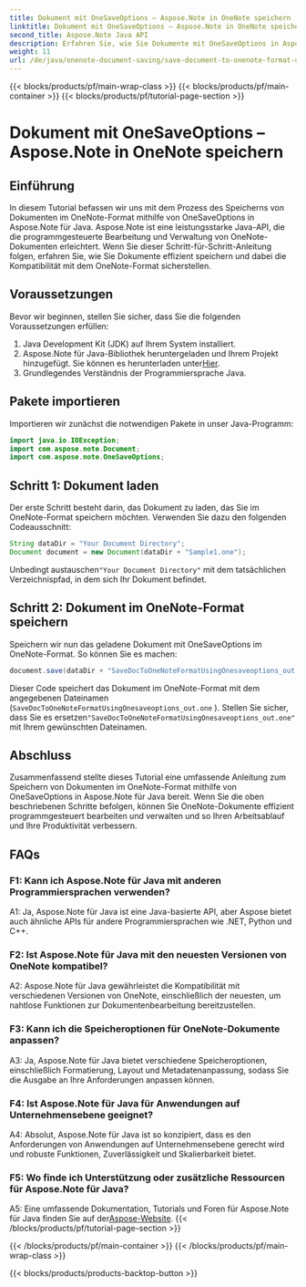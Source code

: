 ```yaml
---
title: Dokument mit OneSaveOptions – Aspose.Note in OneNote speichern
linktitle: Dokument mit OneSaveOptions – Aspose.Note in OneNote speichern
second_title: Aspose.Note Java API
description: Erfahren Sie, wie Sie Dokumente mit OneSaveOptions in Aspose.Note für Java im OneNote-Format speichern. Verbessern Sie Ihren Workflow mit diesem umfassenden Tutorial.
weight: 11
url: /de/java/onenote-document-saving/save-document-to-onenote-format-using-onesaveoptions/
---
```


{{< blocks/products/pf/main-wrap-class >}}
{{< blocks/products/pf/main-container >}}
{{< blocks/products/pf/tutorial-page-section >}}

# Dokument mit OneSaveOptions – Aspose.Note in OneNote speichern

## Einführung

In diesem Tutorial befassen wir uns mit dem Prozess des Speicherns von Dokumenten im OneNote-Format mithilfe von OneSaveOptions in Aspose.Note für Java. Aspose.Note ist eine leistungsstarke Java-API, die die programmgesteuerte Bearbeitung und Verwaltung von OneNote-Dokumenten erleichtert. Wenn Sie dieser Schritt-für-Schritt-Anleitung folgen, erfahren Sie, wie Sie Dokumente effizient speichern und dabei die Kompatibilität mit dem OneNote-Format sicherstellen.

## Voraussetzungen

Bevor wir beginnen, stellen Sie sicher, dass Sie die folgenden Voraussetzungen erfüllen:
1. Java Development Kit (JDK) auf Ihrem System installiert.
2.  Aspose.Note für Java-Bibliothek heruntergeladen und Ihrem Projekt hinzugefügt. Sie können es herunterladen unter[Hier](https://releases.aspose.com/note/java/).
3. Grundlegendes Verständnis der Programmiersprache Java.

## Pakete importieren

Importieren wir zunächst die notwendigen Pakete in unser Java-Programm:

```java
import java.io.IOException;
import com.aspose.note.Document;
import com.aspose.note.OneSaveOptions;
```

## Schritt 1: Dokument laden

Der erste Schritt besteht darin, das Dokument zu laden, das Sie im OneNote-Format speichern möchten. Verwenden Sie dazu den folgenden Codeausschnitt:

```java
String dataDir = "Your Document Directory";
Document document = new Document(dataDir + "Sample1.one");
```

 Unbedingt austauschen`"Your Document Directory"` mit dem tatsächlichen Verzeichnispfad, in dem sich Ihr Dokument befindet.

## Schritt 2: Dokument im OneNote-Format speichern

Speichern wir nun das geladene Dokument mit OneSaveOptions im OneNote-Format. So können Sie es machen:

```java
document.save(dataDir + "SaveDocToOneNoteFormatUsingOnesaveoptions_out.one", new OneSaveOptions());
```

Dieser Code speichert das Dokument im OneNote-Format mit dem angegebenen Dateinamen (`SaveDocToOneNoteFormatUsingOnesaveoptions_out.one` ). Stellen Sie sicher, dass Sie es ersetzen`"SaveDocToOneNoteFormatUsingOnesaveoptions_out.one"` mit Ihrem gewünschten Dateinamen.

## Abschluss

Zusammenfassend stellte dieses Tutorial eine umfassende Anleitung zum Speichern von Dokumenten im OneNote-Format mithilfe von OneSaveOptions in Aspose.Note für Java bereit. Wenn Sie die oben beschriebenen Schritte befolgen, können Sie OneNote-Dokumente effizient programmgesteuert bearbeiten und verwalten und so Ihren Arbeitsablauf und Ihre Produktivität verbessern.

## FAQs

### F1: Kann ich Aspose.Note für Java mit anderen Programmiersprachen verwenden?

A1: Ja, Aspose.Note für Java ist eine Java-basierte API, aber Aspose bietet auch ähnliche APIs für andere Programmiersprachen wie .NET, Python und C++.

### F2: Ist Aspose.Note für Java mit den neuesten Versionen von OneNote kompatibel?

A2: Aspose.Note für Java gewährleistet die Kompatibilität mit verschiedenen Versionen von OneNote, einschließlich der neuesten, um nahtlose Funktionen zur Dokumentenbearbeitung bereitzustellen.

### F3: Kann ich die Speicheroptionen für OneNote-Dokumente anpassen?

A3: Ja, Aspose.Note für Java bietet verschiedene Speicheroptionen, einschließlich Formatierung, Layout und Metadatenanpassung, sodass Sie die Ausgabe an Ihre Anforderungen anpassen können.

### F4: Ist Aspose.Note für Java für Anwendungen auf Unternehmensebene geeignet?

A4: Absolut, Aspose.Note für Java ist so konzipiert, dass es den Anforderungen von Anwendungen auf Unternehmensebene gerecht wird und robuste Funktionen, Zuverlässigkeit und Skalierbarkeit bietet.

### F5: Wo finde ich Unterstützung oder zusätzliche Ressourcen für Aspose.Note für Java?

 A5: Eine umfassende Dokumentation, Tutorials und Foren für Aspose.Note für Java finden Sie auf der[Aspose-Website](https://forum.aspose.com/c/note/28).
{{< /blocks/products/pf/tutorial-page-section >}}

{{< /blocks/products/pf/main-container >}}
{{< /blocks/products/pf/main-wrap-class >}}

{{< blocks/products/products-backtop-button >}}
